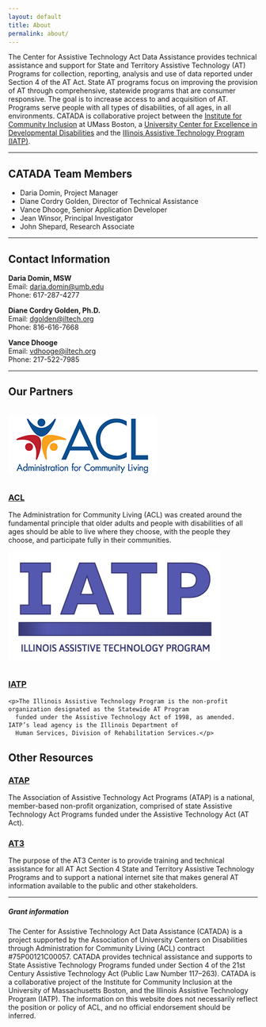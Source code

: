 ```yaml
---
layout: default
title: About
permalink: about/
---
```

<p>
  The Center for Assistive Technology Act Data Assistance provides technical assistance and support for State and
  Territory Assistive Technology (AT) Programs for collection, reporting, analysis and use of data reported under
  Section 4 of the AT Act. State AT programs focus on improving the provision of AT through comprehensive, statewide
  programs that are consumer responsive. The goal is to increase access to and acquisition of AT. Programs serve people
  with all types of disabilities, of all ages, in all environments. CATADA is collaborative project between the <a
    href="http://communityinclusion.org/" target="_blank" rel="noopener noreferrer">Institute for Community Inclusion</a> at UMass Boston, a <a href="https://www.aucd.org/template/page.cfm?id=24" target="_blank">University Center for Excellence in Developmental Disabilities</a> and the <a href="https://www.iltech.org/" target="_blank" rel="noopener noreferrer"> Illinois Assistive Technology Program (IATP)</a>.</p>

<hr />

<h2>CATADA Team Members </h2>

<ul>
  <li>Daria Domin, Project Manager </li>
  <li>Diane Cordry Golden, Director of Technical Assistance</li>
  <li>Vance Dhooge, Senior Application Developer</li>
  <li>Jean Winsor, Principal Investigator</li>
  <li>John Shepard, Research Associate </li>
</ul>

<hr />

<h2>Contact Information </h2>

<p><strong>Daria Domin, MSW </strong><br />Email: <a href="mailto:daria.domin@umb.edu">daria.domin@umb.edu</a><br />Phone: 617-287-4277 </p>

<p><strong>Diane Cordry Golden, Ph.D. </strong><br />Email: <a
    href="mailto:dgolden@iltech.org">dgolden@iltech.org</a>
    <br />Phone: 816-616-7668 </p>

<p><strong>Vance Dhooge </strong><br />Email: <a href="mailto:vdhooge@iltech.org">vdhooge@iltech.org</a><br />Phone: 217-522-7985 </p>

<hr />

<h2>Our Partners </h2>

<div class="row">
  <div class="col-md-3">

  </div>
</div>
<br />

<div class="row">
  <div class="col-md-3">
    <a href="https://www.acl.gov/"><img class="img-fluid" style="padding-right:10px;padding-bottom:10px;"
        src="/assets/acl-logo.png" alt="acl logo" /></a>
  </div>
  <div class="col-md-9">
    <h3><a href="https://www.acl.gov/">ACL</a></h3>

<p>The Administration for Community Living (ACL) was created around the fundamental principle that older adults and
      people with disabilities of all ages should be able to live where they choose, with the people they choose, and
      participate fully in their communities. </p>
  </div>
</div>

<div class="row">
  <div class="col-md-3">
    <a href="https://www.iltech.org/"><img class="img-fluid"
        style="padding-right:10px;padding-bottom:10px;" src="/assets/iatp-big.jpg" alt="itap logo" /></a>
  </div>
  <div class="col-md-9">
    <h3><a href="https://www.iltech.org/">IATP</a></h3>

```
<p>The Illinois Assistive Technology Program is the non-profit organization designated as the Statewide AT Program
  funded under the Assistive Technology Act of 1998, as amended. IATP’s lead agency is the Illinois Department of
  Human Services, Division of Rehabilitation Services.</p>
```

  </div>
</div>

<h2>Other Resources </h2>

  <div class="col-md-9">
    <h3><a href="https://www.ataporg.org">ATAP</a> </h3>

<p>The Association of Assistive Technology Act Programs (ATAP) is a national, member-based non-profit organization, comprised of state Assistive Technology Act Programs funded under the Assistive Technology Act (AT Act). </p>
  </div>

  <div class="col-md-9">
    <h3><a href="https://www.at3center.net/home">AT3 </a></h3>
<p>The purpose of the AT3 Center is to provide training and technical assistance for all AT Act Section 4 State and
      Territory Assistive Technology Programs and to support a national internet site that makes general AT information
      available to the public and other stakeholders. </p>

<hr />

<div class="card">
  <h5 class="card-header">
    Grant information
  </h5>
  <div class="card-body">

  <p class="card-text">The Center for Assistive Technology Act Data Assistance (CATADA) is a project supported by the Association of University Centers on Disabilities through Administration for Community Living (ACL) contract #75P00121C00057. CATADA provides technical assistance and supports to State Assistive Technology Programs funded under Section 4 of the 21st Century Assistive Technology Act (Public Law Number 117–263). CATADA is a collaborative project of the Institute for Community Inclusion at the University of Massachusetts Boston, and the Illinois Assistive Technology Program (IATP). The information on this website does not necessarily reflect the position or policy of ACL, and no official endorsement should be inferred.</p>

  </div>

</div>
